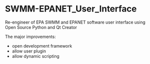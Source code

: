 # SWMM-EPANET_User_Interface
Re-engineer of EPA SWMM and EPANET software user interface using Open Source
Python and Qt Creator

The major improvements:
- open development framework
- allow user plugin
- allow dynamic scripting

